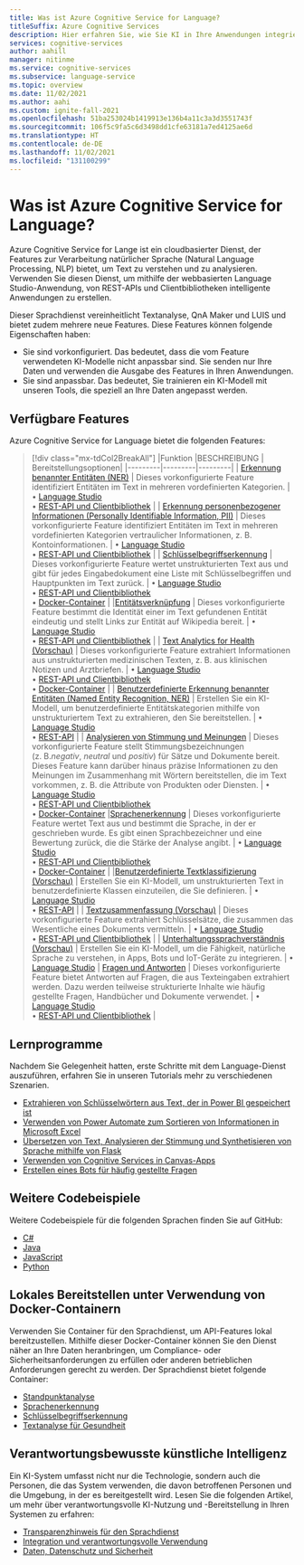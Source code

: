 ```yaml
---
title: Was ist Azure Cognitive Service for Language?
titleSuffix: Azure Cognitive Services
description: Hier erfahren Sie, wie Sie KI in Ihre Anwendungen integrieren, die Informationen extrahieren und geschriebene Sprache verstehen können.
services: cognitive-services
author: aahill
manager: nitinme
ms.service: cognitive-services
ms.subservice: language-service
ms.topic: overview
ms.date: 11/02/2021
ms.author: aahi
ms.custom: ignite-fall-2021
ms.openlocfilehash: 51ba253024b1419913e136b4a11c3a3d3551743f
ms.sourcegitcommit: 106f5c9fa5c6d3498dd1cfe63181a7ed4125ae6d
ms.translationtype: HT
ms.contentlocale: de-DE
ms.lasthandoff: 11/02/2021
ms.locfileid: "131100299"
---
```

# <a name="what-is-azure-cognitive-service-for-language"></a>Was ist Azure Cognitive Service for Language? 

Azure Cognitive Service for Lange ist ein cloudbasierter Dienst, der Features zur Verarbeitung natürlicher Sprache (Natural Language Processing, NLP) bietet, um Text zu verstehen und zu analysieren. Verwenden Sie diesen Dienst, um mithilfe der webbasierten Language Studio-Anwendung, von REST-APIs und Clientbibliotheken intelligente Anwendungen zu erstellen.  

Dieser Sprachdienst vereinheitlicht Textanalyse, QnA Maker und LUIS und bietet zudem mehrere neue Features. Diese Features können folgende Eigenschaften haben:
* Sie sind vorkonfiguriert. Das bedeutet, dass die vom Feature verwendeten KI-Modelle nicht anpassbar sind. Sie senden nur Ihre Daten und verwenden die Ausgabe des Features in Ihren Anwendungen.
* Sie sind anpassbar. Das bedeutet, Sie trainieren ein KI-Modell mit unseren Tools, die speziell an Ihre Daten angepasst werden. 

## <a name="available-features"></a>Verfügbare Features

Azure Cognitive Service for Language bietet die folgenden Features:

> [!div class="mx-tdCol2BreakAll"]
> |Funktion  |BESCHREIBUNG  | Bereitstellungsoptionen| 
> |---------|---------|---------|
> | [Erkennung benannter Entitäten (NER)](named-entity-recognition/overview.md)     | Dieses vorkonfigurierte Feature identifiziert Entitäten im Text in mehreren vordefinierten Kategorien.        | • [Language Studio](language-studio.md) <br> • [REST-API und Clientbibliothek](named-entity-recognition/quickstart.md) |
> | [Erkennung personenbezogener Informationen (Personally Identifiable Information, PII)](personally-identifiable-information/overview.md)     | Dieses vorkonfigurierte Feature identifiziert Entitäten im Text in mehreren vordefinierten Kategorien vertraulicher Informationen, z. B. Kontoinformationen.        | • [Language Studio](language-studio.md) <br> • [REST-API und Clientbibliothek](named-entity-recognition/quickstart.md) |
> | [Schlüsselbegriffserkennung](key-phrase-extraction/overview.md)     | Dieses vorkonfigurierte Feature wertet unstrukturierten Text aus und gibt für jedes Eingabedokument eine Liste mit Schlüsselbegriffen und Hauptpunkten im Text zurück. | • [Language Studio](language-studio.md) <br> • [REST-API und Clientbibliothek](key-phrase-extraction/quickstart.md) <br> • [Docker-Container](key-phrase-extraction/how-to/use-containers.md)  |
> |[Entitätsverknüpfung](entity-linking/overview.md)    | Dieses vorkonfigurierte Feature bestimmt die Identität einer im Text gefundenen Entität eindeutig und stellt Links zur Entität auf Wikipedia bereit.        | • [Language Studio](language-studio.md) <br> • [REST-API und Clientbibliothek](entity-linking/quickstart.md) |
> | [Text Analytics for Health (Vorschau)](text-analytics-for-health/overview.md)    | Dieses vorkonfigurierte Feature extrahiert Informationen aus unstrukturierten medizinischen Texten, z. B. aus klinischen Notizen und Arztbriefen.  | • [Language Studio](language-studio.md) <br> • [REST-API und Clientbibliothek](text-analytics-for-health/quickstart.md) <br> • [Docker-Container](text-analytics-for-health/how-to/use-containers.md) |
> | [Benutzerdefinierte Erkennung benannter Entitäten (Named Entity Recognition, NER)](custom-named-entity-recognition/overview.md)    | Erstellen Sie ein KI-Modell, um benutzerdefinierte Entitätskategorien mithilfe von unstrukturiertem Text zu extrahieren, den Sie bereitstellen. |  • [Language Studio](custom-named-entity-recognition/quickstart.md?pivots=language-studio) <br> • [REST-API](custom-named-entity-recognition/quickstart.md?pivots=rest-api) |
> | [Analysieren von Stimmung und Meinungen](sentiment-opinion-mining/overview.md)     | Dieses vorkonfigurierte Feature stellt Stimmungsbezeichnungen (z. B.*negativ*, *neutral* und *positiv*) für Sätze und Dokumente bereit. Dieses Feature kann darüber hinaus präzise Informationen zu den Meinungen im Zusammenhang mit Wörtern bereitstellen, die im Text vorkommen, z. B. die Attribute von Produkten oder Diensten. |  • [Language Studio](language-studio.md) <br> • [REST-API und Clientbibliothek](sentiment-opinion-mining/quickstart.md) <br> • [Docker-Container](sentiment-opinion-mining/how-to/use-containers.md)
> |[Sprachenerkennung](language-detection/overview.md)    | Dieses vorkonfigurierte Feature wertet Text aus und bestimmt die Sprache, in der er geschrieben wurde. Es gibt einen Sprachbezeichner und eine Bewertung zurück, die die Stärke der Analyse angibt.        | • [Language Studio](language-studio.md) <br> • [REST-API und Clientbibliothek](language-detection/quickstart.md) <br> • [Docker-Container](language-detection/how-to/use-containers.md) |
> |[Benutzerdefinierte Textklassifizierung (Vorschau)](custom-classification/overview.md)    | Erstellen Sie ein KI-Modell, um unstrukturierten Text in benutzerdefinierte Klassen einzuteilen, die Sie definieren.         | • [Language Studio](custom-classification/quickstart.md?pivots=language-studio)<br> • [REST-API](language-detection/quickstart.md?pivots=rest-api) |
> | [Textzusammenfassung (Vorschau)](text-summarization/overview.md)     | Dieses vorkonfigurierte Feature extrahiert Schlüsselsätze, die zusammen das Wesentliche eines Dokuments vermitteln. | • [Language Studio](language-studio.md) <br> • [REST-API und Clientbibliothek](text-summarization/quickstart.md) |
> | [Unterhaltungssprachverständnis (Vorschau)](conversational-language-understanding/overview.md)   | Erstellen Sie ein KI-Modell, um die Fähigkeit, natürliche Sprache zu verstehen, in Apps, Bots und IoT-Geräte zu integrieren. | • [Language Studio](conversational-language-understanding/quickstart.md)
> | [Fragen und Antworten](question-answering/overview.md)     | Dieses vorkonfigurierte Feature bietet Antworten auf Fragen, die aus Texteingaben extrahiert werden. Dazu werden teilweise strukturierte Inhalte wie häufig gestellte Fragen, Handbücher und Dokumente verwendet. | • [Language Studio](language-studio.md) <br> • [REST-API und Clientbibliothek](question-answering/quickstart/sdk.md) |

## <a name="tutorials"></a>Lernprogramme

Nachdem Sie Gelegenheit hatten, erste Schritte mit dem Language-Dienst auszuführen, erfahren Sie in unseren Tutorials mehr zu verschiedenen Szenarien.

* [Extrahieren von Schlüsselwörtern aus Text, der in Power BI gespeichert ist](key-phrase-extraction/tutorials/integrate-power-bi.md)
* [Verwenden von Power Automate zum Sortieren von Informationen in Microsoft Excel](named-entity-recognition/tutorials/extract-excel-information.md) 
* [Übersetzen von Text, Analysieren der Stimmung und Synthetisieren von Sprache mithilfe von Flask](/translator/tutorial-build-flask-app-translation-synthesis?context=/azure/cognitive-services/language-service/context/context)
* [Verwenden von Cognitive Services in Canvas-Apps](/powerapps/maker/canvas-apps/cognitive-services-api?context=/azure/cognitive-services/language-service/context/context)
* [Erstellen eines Bots für häufig gestellte Fragen](question-answering/tutorials/bot-service.md)

## <a name="additional-code-samples"></a>Weitere Codebeispiele

Weitere Codebeispiele für die folgenden Sprachen finden Sie auf GitHub:

* [C#](https://github.com/Azure/azure-sdk-for-net/tree/main/sdk/textanalytics/Azure.AI.TextAnalytics/samples)
* [Java](https://github.com/Azure/azure-sdk-for-java/tree/main/sdk/textanalytics/azure-ai-textanalytics/src/samples)
* [JavaScript](https://github.com/Azure/azure-sdk-for-js/tree/main/sdk/textanalytics/ai-text-analytics/samples)
* [Python](https://github.com/Azure/azure-sdk-for-python/tree/main/sdk/textanalytics/azure-ai-textanalytics/samples)

## <a name="deploy-on-premises-using-docker-containers"></a>Lokales Bereitstellen unter Verwendung von Docker-Containern 
Verwenden Sie Container für den Sprachdienst, um API-Features lokal bereitzustellen. Mithilfe dieser Docker-Container können Sie den Dienst näher an Ihre Daten heranbringen, um Compliance- oder Sicherheitsanforderungen zu erfüllen oder anderen betrieblichen Anforderungen gerecht zu werden. Der Sprachdienst bietet folgende Container:

* [Standpunktanalyse](sentiment-opinion-mining/how-to/use-containers.md)
* [Sprachenerkennung](language-detection/how-to/use-containers.md)
* [Schlüsselbegriffserkennung](key-phrase-extraction/how-to/use-containers.md) 
* [Textanalyse für Gesundheit](text-analytics-for-health/how-to/use-containers.md)


## <a name="responsible-ai"></a>Verantwortungsbewusste künstliche Intelligenz 

Ein KI-System umfasst nicht nur die Technologie, sondern auch die Personen, die das System verwenden, die davon betroffenen Personen und die Umgebung, in der es bereitgestellt wird. Lesen Sie die folgenden Artikel, um mehr über verantwortungsvolle KI-Nutzung und -Bereitstellung in Ihren Systemen zu erfahren:

* [Transparenzhinweis für den Sprachdienst](/legal/cognitive-services/text-analytics/transparency-note)
* [Integration und verantwortungsvolle Verwendung](/legal/cognitive-services/text-analytics/guidance-integration-responsible-use)
* [Daten, Datenschutz und Sicherheit](/legal/cognitive-services/text-analytics/data-privacy)
